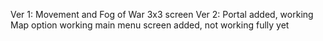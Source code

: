 Ver 1:
Movement and Fog of War
3x3 screen
Ver 2:
Portal added, working
Map option working
main menu screen added, not working fully yet
